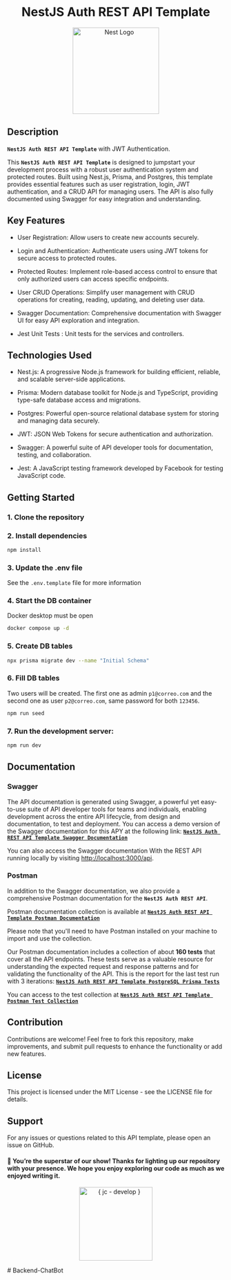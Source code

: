<h1 align="center" > NestJS Auth REST API Template </h1>

<p align="center">
  <img src="https://nestjs.com/img/logo-small.svg" width="200" alt="Nest Logo" />
</p>

## Description

**`NestJS Auth REST API Template`** with JWT Authentication.

This **`NestJS Auth REST API Template`** is designed to jumpstart your development process with a robust user authentication system and protected routes. Built using Nest.js, Prisma, and Postgres, this template provides essential features such as user registration, login, JWT authentication, and a CRUD API for managing users. The API is also fully documented using Swagger for easy integration and understanding.

## Key Features

- User Registration: Allow users to create new accounts securely.

- Login and Authentication: Authenticate users using JWT tokens for secure access to protected routes.

- Protected Routes: Implement role-based access control to ensure that only authorized users can access specific endpoints.

- User CRUD Operations: Simplify user management with CRUD operations for creating, reading, updating, and deleting user data.

- Swagger Documentation: Comprehensive documentation with Swagger UI for easy API exploration and integration.

- Jest Unit Tests : Unit tests for the services and controllers.

## Technologies Used

- Nest.js: A progressive Node.js framework for building efficient, reliable, and scalable server-side applications.

- Prisma: Modern database toolkit for Node.js and TypeScript, providing type-safe database access and migrations.

- Postgres: Powerful open-source relational database system for storing and managing data securely.

- JWT: JSON Web Tokens for secure authentication and authorization.

- Swagger: A powerful suite of API developer tools for documentation, testing, and collaboration.

- Jest: A JavaScript testing framework developed by Facebook for testing JavaScript code.

## Getting Started

### 1. Clone the repository
### 2. Install dependencies
```bash
npm install
```
### 3. Update the .env file
See the `.env.template` file for more information

### 4. Start the DB container
Docker desktop must be open
```bash
docker compose up -d
```
### 5. Create DB tables
```bash
npx prisma migrate dev --name "Initial Schema"
```
### 6. Fill DB tables
Two users will be created. The first one as admin `p1@correo.com` and the second one as user `p2@correo.com`, same password for both `123456`.
```bash
npm run seed
```

### 7. Run the development server:

```bash
npm run dev
```

## Documentation

### Swagger

The API documentation is generated using Swagger, a powerful yet easy-to-use suite of API developer tools for teams and individuals, enabling development across the entire API lifecycle, from design and documentation, to test and deployment.
You can access a demo version of the Swagger documentation for this APY at the following link: [**`NestJS Auth REST API Template Swagger Documentation`**](https://juliancallejas.github.io/NestJS-Auth-REST-API-Template-SwaggerDoc/)

You can also access the Swagger documentation With the REST API running locally by visiting <a href="http://localhost:3000/api" >http://localhost:3000/api</a>.

### Postman

In addition to the Swagger documentation, we also provide a comprehensive Postman documentation for the **`NestJS Auth REST API`**.

Postman documentation collection is available at [**`NestJS Auth REST API Template Postman Documentation`**](https://www.postman.com/jc-develop/workspace/nest-auth-rest-apis/documentation/22997111-3a008800-dea9-4b27-b1bc-2a3ac5be1e33)

Please note that you'll need to have Postman installed on your machine to import and use the collection.

Our Postman documentation includes a collection of about **160 tests** that cover all the API endpoints. These tests serve as a valuable resource for understanding the expected request and response patterns and for validating the functionality of the API. This is the report for the last test run with 3 iterations: [**`NestJS Auth REST API Template PostgreSQL Prisma Tests`**](https://juliancallejas.github.io/NestJS-Auth-REST-API-Template-Postgres-Prisma-Test/)

You can access to the test collection at [**`NestJS Auth REST API Template Postman Test Collection`**](https://www.postman.com/jc-develop/workspace/nest-auth-rest-apis/documentation/22997111-7ae8198b-97f8-4e01-9830-77dd1e10088b)

## Contribution
Contributions are welcome! Feel free to fork this repository, make improvements, and submit pull requests to enhance the functionality or add new features.

## License
This project is licensed under the MIT License - see the LICENSE file for details.

## Support
For any issues or questions related to this API template, please open an issue on GitHub.

#### 🌟 You’re the superstar of our show! Thanks for lighting up our repository with your presence. We hope you enjoy exploring our code as much as we enjoyed writing it.

<p align="center">
<a href="https://github.com/JulianCallejas">
  <img src="https://res.cloudinary.com/dphleqb5t/image/upload/v1740784502/github-jc-develop/JC-LOGO-Horizontal-170-50-thin-github_uu3b5n.svg" width="170" alt="{ jc - develop }"  /> 
</a>
</p># Backend-ChatBot
